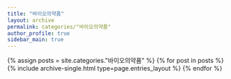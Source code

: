 ```yaml
---
title: "바이오의약품"
layout: archive
permalink: categories/"바이오의약품"
author_profile: true
sidebar_main: true
---
```



{% assign posts = site.categories."바이오의약품" %}
{% for post in posts %} {% include archive-single.html type=page.entries_layout %} {% endfor %}

